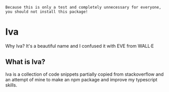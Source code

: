 ```
Because this is only a test and completely unnecessary for everyone, you should not install this package!
```

# Iva

Why Iva? It's a beautiful name and I confused it with EVE from WALL·E

## What is Iva?

Iva is a collection of code snippets partially copied from stackoverflow and an attempt of mine to make an npm package and improve my typescript skills.
